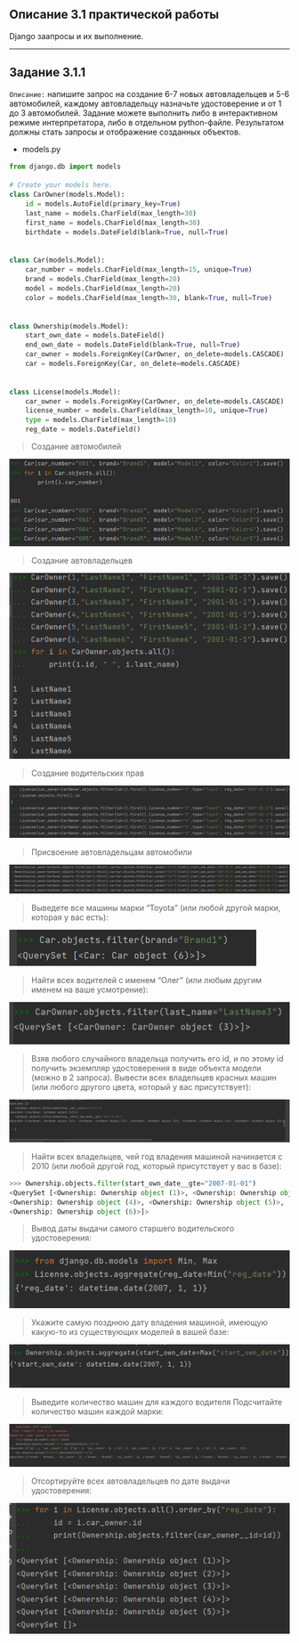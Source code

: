 ## Описание 3.1 практической работы

Django заапросы и их выполнение.

<hr>

## Задание 3.1.1

`Описание:` напишите запрос на создание 6-7 новых автовладельцев и 5-6 автомобилей,
каждому автовладельцу назначьте удостоверение и от 1 до 3 автомобилей.
Задание можете выполнить либо в интерактивном режиме интерпретатора, либо в отдельном python-файле.
Результатом должны стать запросы и отображение созданных объектов.

- models.py

```python
from django.db import models

# Create your models here.
class CarOwner(models.Model):
    id = models.AutoField(primary_key=True)
    last_name = models.CharField(max_length=30)
    first_name = models.CharField(max_length=30)
    birthdate = models.DateField(blank=True, null=True)


class Car(models.Model):
    car_number = models.CharField(max_length=15, unique=True)
    brand = models.CharField(max_length=20)
    model = models.CharField(max_length=20)
    color = models.CharField(max_length=30, blank=True, null=True)


class Ownership(models.Model):
    start_own_date = models.DateField()
    end_own_date = models.DateField(blank=True, null=True)
    car_owner = models.ForeignKey(CarOwner, on_delete=models.CASCADE)
    car = models.ForeignKey(Car, on_delete=models.CASCADE)


class License(models.Model):
    car_owner = models.ForeignKey(CarOwner, on_delete=models.CASCADE)
    license_number = models.CharField(max_length=10, unique=True)
    type = models.CharField(max_length=10)
    reg_date = models.DateField()
```

> Создание автомобилей

![Screenshot](img/1.png)

> Создание автовладельцев

![Screenshot](img/2.png)

> Создание водительских прав

![Screenshot](img/3.png)

> Присвоение автовладельцам автомобили

![Screenshot](img/4.png)

> Выведете все машины марки “Toyota” (или любой другой марки, которая у вас есть):

![Screenshot](img/5.png)

> Найти всех водителей с именем “Олег” (или любым другим именем на ваше усмотрение):

![Screenshot](img/6.png)

> Взяв любого случайного владельца получить его id, и по этому id получить экземпляр удостоверения в виде объекта модели (можно в 2 запроса).
> Вывести всех владельцев красных машин (или любого другого цвета, который у вас присутствует):

![Screenshot](img/14.png)

> Найти всех владельцев, чей год владения машиной начинается с 2010 (или любой другой год, который присутствует у вас в базе):

```python
>>> Ownership.objects.filter(start_own_date__gte="2007-01-01")
<QuerySet [<Ownership: Ownership object (1)>, <Ownership: Ownership object (2)>, <Ownership: Ownership object (3)>,
<Ownership: Ownership object (4)>, <Ownership: Ownership object (5)>,
<Ownership: Ownership object (6)>]>
```

> Вывод даты выдачи самого старшего водительского удостоверения:

![Screenshot](img/8.png)

> Укажите самую позднюю дату владения машиной, имеющую какую-то из существующих моделей в вашей базе:

![Screenshot](img/10.png)

> Выведите количество машин для каждого водителя
> Подсчитайте количество машин каждой марки:

![Screenshot](img/11.png)

> Отсортируйте всех автовладельцев по дате выдачи удостоверения:

![Screenshot](img/12.png)
